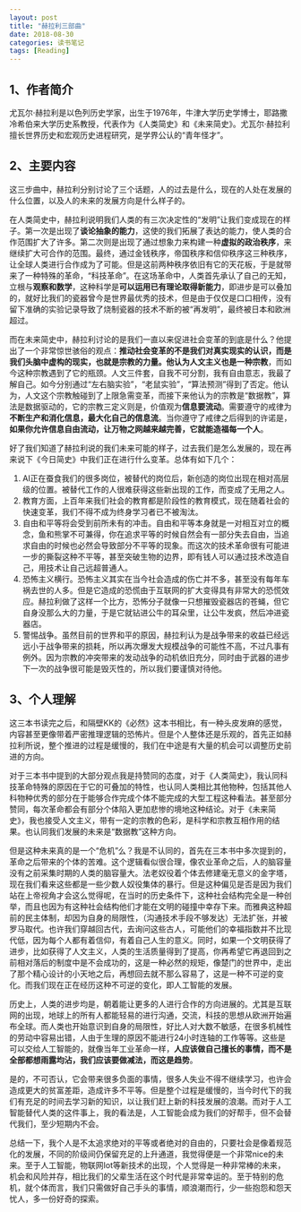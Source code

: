 ```yaml
---
layout: post
title: "赫拉利三部曲"
date: 2018-08-30
categories: 读书笔记
tags: [Reading]
---
```

## 1、作者简介
尤瓦尔·赫拉利是以色列历史学家，出生于1976年，牛津大学历史学博士，耶路撒冷希伯来大学历史系教授，代表作为《人类简史》和《未来简史》。尤瓦尔·赫拉利擅长世界历史和宏观历史进程研究，是学界公认的“青年怪才”。

## 2、主要内容
这三步曲中，赫拉利分别讨论了三个话题，人的过去是什么，现在的人处在发展的什么位置，以及人的未来的发展方向是什么样子的。

在人类简史中，赫拉利说明我们人类的有三次决定性的“发明”让我们变成现在的样子。第一次是出现了**谈论抽象的能力**，这使的我们拓展了表达的能力，使人类的合作范围扩大了许多。第二次则是出现了通过想象力来构建一种**虚拟的政治秩序**，来继续扩大可合作的范围。最终，通过金钱秩序，帝国秩序和信仰秩序这三种秩序，让全球人类进行合作成为了可能。但是这前两种秩序依旧有它的天花板，于是就带来了一种特殊的革命，“科技革命”。在这场革命中，人类首先承认了自己的无知，立根与**观察和数学**，这种科学是**可以运用已有理论取得新能力**，即进步是可以叠加的，就好比我们的瓷器曾今是世界最优秀的技术，但是由于仅仅是口口相传，没有留下准确的实验记录导致了烧制瓷器的技术不断的被“再发明”，最终被日本和欧洲超过。

而在未来简史中，赫拉利讨论的是我们一直以来促进社会变革的到底是什么？他提出了一个非常惊世骇俗的观点：**推动社会变革的不是我们对真实现实的认识，而是我们头脑中虚构的现实，也就是宗教的力量。**他认为**人文主义也是一种宗教**，而如今这种宗教遇到了它的瓶颈。人文三件套，自我不可分割，我有自由意志，我最了解自己。如今分别通过“左右脑实验”，“老鼠实验”，“算法预测”得到了否定。他认为，人文这个宗教触碰到了上限急需变革，而接下来他认为的宗教是“数据教”，算法是数据驱动的，它的宗教三定义则是，价值观为**信息要流动**。需要遵守的戒律为**不断生产和消化信息，最大化自己的信息流**。当你遵守了戒律之后得到的许诺是，**如果你允许信息自由流动，让万物之网越来越完善，它就能造福每一个人**。

好了我们知道了赫拉利说的我们未来可能的样子，过去我们是怎么发展的，现在再来说下《今日简史》中我们正在进行什么变革。总体有如下几个：

1. AI正在蚕食我们的很多岗位，被替代的岗位后，新创造的岗位出现在相对高层级的位置。被替代工作的人很难获得这些新出现的工作，而变成了无用之人。
2. 教育方面，上百年来我们社会的教育都是阶段性的教育模式，现在随着社会的快速变革，我们不得不成为终身学习者已不被淘汰。
3. 自由和平等将会受到前所未有的冲击。自由和平等本身就是一对相互对立的概念，鱼和熊掌不可兼得，你在追求平等的时候自然会有一部分失去自由，当追求自由的时候也必然会导致部分不平等的现象。而这次的技术革命很有可能进一步的撕裂这种不平等，甚至突破生物的边界，即有钱人可以通过技术改造自己，用技术让自己远超普通人。
4. 恐怖主义横行。恐怖主义其实在当今社会造成的伤亡并不多，甚至没有每年车祸去世的人多。但是它造成的恐慌由于互联网的扩大变得具有非常大的恐慌效应。赫拉利做了这样一个比方，恐怖分子就像一只想摧毁瓷器店的苍蝇，但它自身没那么大的力量，于是它就钻进公牛的耳朵里，让公牛发疯，然后冲进瓷器店。
5. 警惕战争。虽然目前的世界和平的原因，赫拉利认为是战争带来的收益已经远远小于战争带来的损耗，所以再次爆发大规模战争的可能性不高，不过凡事有例外。因为宗教的冲突带来的发动战争的动机依旧充分，同时由于武器的进步下一次的战争很可能是毁灭性的，所以我们要谨慎对待他。

## 3、个人理解
这三本书读完之后，和隔壁KK的《必然》这本书相比，有一种头皮发麻的感觉，内容甚至更像带着严密推理逻辑的恐怖片。但是个人整体还是乐观的，首先正如赫拉利所说，整个推进的过程是缓慢的，我们在中途是有大量的机会可以调整历史前进的方向。

对于三本书中提到的大部分观点我是持赞同的态度，对于《人类简史》，我认同科技革命特殊的原因在于它的可叠加的特性，也认同人类相比其他物种，包括其他人科物种优秀的部分在于能够合作完成个体不能完成的大型工程这种看法。甚至部分赞同，每次革命都会有部分个体陷入更加悲惨的境地这种结论。对于《未来简史》，我也接受人文主义，带有一定的宗教的色彩，是科学和宗教互相作用的结果。也认同我们发展的未来是“数据教”这种方向。

但是这种未来真的是一个“危机”么？我是不认同的，首先在三本书中多次提到的，革命之后带来的个体的苦难。这个逻辑看似很合理，像农业革命之后，人的脑容量没有之前采集时期的人类的脑容量大。法老奴役着个体去修建毫无意义的金字塔，现在我们看来这些都是一些少数人奴役集体的暴行。但是这种偏见是否是因为我们站在上帝视角才会这么觉得呢，在当时的历史条件下，这种社会结构完全是一种创举，而且也因为有这种社会结构他们才能在文明的碰撞中幸存下来。而雅典这种超前的民主体制，却因为自身的局限性，（沟通技术手段不够发达）无法扩张，并被罗马取代。也许我们穿越回古代，去询问这些古人，可能他们的幸福指数并不比现代低，因为每个人都有着信仰，有着自己人生的意义。同时，如果一个文明获得了进步，比如获得了人文主义，人类的生活质量得到了提高，你再希望它再退回到之前相对落后的制度中是不会成功的，这是一种必然的规矩，像楚门的世界中，走出了那个精心设计的小天地之后，再想回去就不那么容易了，这是一种不可逆的变化。而我们现在正在经历这种不可逆的变化，即人工智能的发展。

历史上，人类的进步均是，朝着能让更多的人进行合作的方向进展的。尤其是互联网的出现，地球上的所有人都能轻易的进行沟通，交流，科技的思想从欧洲开始遍布全球。而人类也开始意识到自身的局限性，好比人对大数不敏感，在很多机械性的劳动中容易出错，人由于生理的原因不能进行24小时连轴的工作等等。这些是可以交给人工智能的，就像当年工业革命一样，**人应该做自己擅长的事情，而不是全部都想雨露均沾，我们应该要做减法，而这是趋势**。

是的，不可否认，它会带来很多负面的事情，很多人失业不得不继续学习，也许会造成更大的贫富差距，造成许多不平等。但是整个过程是缓慢的，当今时代下的我们有充足的时间去学习新的知识，以让我们赶上新的科技发展的浪潮。而对于人工智能替代人类的这件事上，我的看法是，人工智能会成为我们的好帮手，但不会替代我们，至少短期内不会。

总结一下，我个人是不太追求绝对的平等或者绝对的自由的，只要社会是像着规范化的发展，不同的阶级间仍保留充足的上升通道，我觉得便是一个非常nice的未来。至于人工智能，物联网Iot等新技术的出现，个人觉得是一种非常棒的未来，机会和风险并存，相比我们的父辈生活在这个时代是非常幸运的。至于特别的危机，就个体而言，我们只需做好自己手头的事情，顺浪潮而行，少一些抱怨和怨天忧人，多一份好奇的探索。